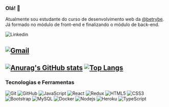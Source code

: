 
### Olá! 👋
Atualmente sou estudante do curso de desenvolvimento web da [@betrybe](https://github.com/betrybe). Já formado no módulo de front-end e finalizando o módulo de back-end.

![Linkedin](https://img.shields.io/badge/linkedin-%230077B5.svg?&style=for-the-badge&logo=linkedin&logoColor=white)

[![Gmail](https://img.shields.io/badge/-deividdeveloper22@gmail.com-c14438?style=flat-square&logo=Gmail&logoColor=white&link=mailto:deividdeveloper22@gmail.com)](mailto:deividdeveloper22@gmail.com)
---
[![Anurag's GitHub stats](https://github-readme-stats.vercel.app/api?username=DeividBorges93&count_private=true&theme=dark)](https://github.com/anuraghazra/github-readme-stats)
[![Top Langs](https://github-readme-stats.vercel.app/api/top-langs/?username=DeividBorges93&layout=compact&theme=dark)](https://github.com/anuraghazra/github-readme-stats)
---
### Tecnologias e Ferramentas 

![Git](https://img.shields.io/badge/-Git-black?style=flat-square&logo=git)
![GitHub](https://img.shields.io/badge/-GitHub-black?style=flat-square&logo=github)
![JavaScript](https://img.shields.io/badge/-JavaScript-black?style=flat-square&logo=javascript)
![React](https://img.shields.io/badge/-React-black?style=flat-square&logo=react)
![Redux](https://img.shields.io/badge/-Redux-black?style=flat-square&logo=redux)
![HTML5](https://img.shields.io/badge/-HTML5-black?style=flat-square&logo=html5&logoColor=white)
![CSS3](https://img.shields.io/badge/-CSS3-black?style=flat-square&logo=css3)
![Bootstrap](https://img.shields.io/badge/-Bootstrap-black?style=flat-square&logo=bootstrap)
![MySQL](https://img.shields.io/badge/-MySQL-black?style=flat-square&logo=mysql)
![Docker](https://img.shields.io/badge/-Docker-black?style=flat-square&logo=docker)
![Nodejs](https://img.shields.io/badge/-Nodejs-black?style=flat-square&logo=Node.js)
![Heroku](https://img.shields.io/badge/-Heroku-black?style=flat-square&logo=heroku)
![TypeScript](https://img.shields.io/badge/-TypeScript-black?style=flat-square&logo=typescript)

